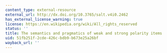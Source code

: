 ```yaml
---
content_type: external-resource
external_url: http://dx.doi.org/10.3765/salt.v4i0.2462
has_external_license_warning: true
license: https://en.wikipedia.org/wiki/All_rights_reserved
status: ''
title: The semantics and pragmatics of weak and strong polarity items
uid: 51fb251f-2cde-426c-bdb9-b673e25a26bf
wayback_url: ''
---
```

